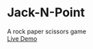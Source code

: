# Jack-N-Point
A rock paper scissors game
</br>
[Live Demo](https://github.com/notshanxx/Jack-N-Point/)
